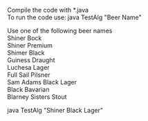 Compile the code with *.java  
To run the code use: java TestAlg "Beer Name"

Use one of the following beer names  
Shiner Bock  
Shiner Premium  
Shimer Black  
Guiness Draught  
Luchesa Lager  
Full Sail Pilsner  
Sam Adams Black Lager  
Black Bavarian  
Blarney Sisters Stout

java TestAlg "Shiner Black Lager"
